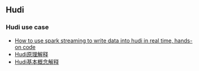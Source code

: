 ## Hudi


### Hudi use case
- [How to use spark streaming to write data into hudi in real time, hands-on code](https://developer.aliyun.com/article/908992)
- [Hudi原理解释](https://toutiao.io/posts/m3mm3hw/preview)
- [Hudi基本概念解释](https://toutiao.io/posts/pcs6kzd/preview)